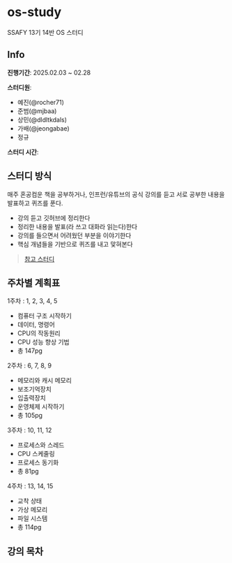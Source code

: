 # os-study
SSAFY 13기 14반 OS 스터디


## Info

**진행기간**: 2025.02.03 ~ 02.28



**스터디원**: 

+ 예진(@rocher71)
+ 준범(@mjbaa)
+ 상민(@dldltkdals)
+ 가배(@jeongabae)
+ 정규

**스터디 시간**: 





## 스터디 방식

매주 혼공컴운 책을 공부하거나, 인프런/유튜브의 공식 강의를 듣고 서로 공부한 내용을 발표하고 퀴즈를 푼다.

+ 강의 듣고 깃허브에 정리한다
+ 정리한 내용을 발표(라 쓰고 대화라 읽는다)한다
+ 강의를 들으면서 어려웠던 부분을 이야기한다
+ 핵심 개념들을 기반으로 퀴즈를 내고 맟혀본다



> [참고 스터디](https://github.com/superyodi/os-study)




## 주차별 계획표
1주차 : 1, 2, 3, 4, 5

- 컴퓨터 구조 시작하기
- 데이터, 명령어
- CPU의 작동원리
- CPU 성능 향상 기법
- 총 147pg

2주차 : 6, 7, 8, 9

- 메모리와 캐시 메모리
- 보조기억장치
- 입출력장치
- 운영체제 시작하기
- 총 105pg

3주차 : 10, 11, 12

- 프로세스와 스레드
- CPU 스케줄링
- 프로세스 동기화
- 총 81pg

4주차 : 13, 14, 15

- 교착 상태
- 가상 메모리
- 파일 시스템
- 총 114pg






## 강의 목차


